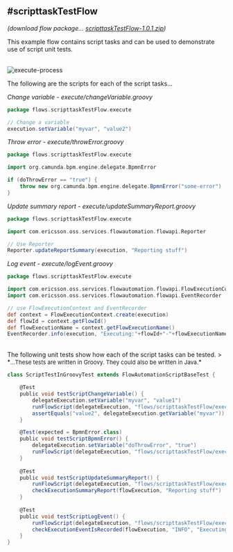 #scripttaskTestFlow
---

*(download flow package… [scripttaskTestFlow-1.0.1.zip](scripttaskTestFlow-1.0.1.zip))*

This example flow contains script tasks and can be used to demonstrate use of script unit tests.

<br/><img src="execute-process.png" alt="execute-process"/><br/>

The following are the scripts for each of the script tasks...

*Change variable - execute/changeVariable.groovy*
```groovy
package flows.scripttaskTestFlow.execute

// Change a variable
execution.setVariable("myvar", "value2")
```

*Throw error - execute/throwError.groovy*
```groovy
package flows.scripttaskTestFlow.execute

import org.camunda.bpm.engine.delegate.BpmnError

if (doThrowError == "true") {
    throw new org.camunda.bpm.engine.delegate.BpmnError("some-error")
}
```

*Update summary report - execute/updateSummaryReport.groovy*
```groovy
package flows.scripttaskTestFlow.execute

import com.ericsson.oss.services.flowautomation.flowapi.Reporter

// Use Reporter
Reporter.updateReportSummary(execution, "Reporting stuff")
```

*Log event - execute/logEvent.groovy*
```groovy
package flows.scripttaskTestFlow.execute

import com.ericsson.oss.services.flowautomation.flowapi.FlowExecutionContext
import com.ericsson.oss.services.flowautomation.flowapi.EventRecorder

// use FlowExecutionContext and EventRecorder
def context = FlowExecutionContext.create(execution)
def flowId = context.getFlowId()
def flowExecutionName = context.getFlowExecutionName()
EventRecorder.info(execution, "Executing:"+flowId+"-"+flowExecutionName)
```
<br/>
The following unit tests show how each of the script tasks can be tested.
> *<font size="2">...These tests are written in Groovy. They could also be written in Java.</font>*

```groovy
class ScriptTestInGroovyTest extends FlowAutomationScriptBaseTest {

    @Test
    public void testScriptChangeVariable() {
        delegateExecution.setVariable("myvar", "value1")
        runFlowScript(delegateExecution, "flows/scripttaskTestFlow/execute/changeVariable.groovy")
        assertEquals("value2", delegateExecution.getVariable("myvar"))
    }

    @Test(expected = BpmnError.class)
    public void testScriptBpmnError() {
        delegateExecution.setVariable("doThrowError", "true")
        runFlowScript(delegateExecution, "flows/scripttaskTestFlow/execute/throwError.groovy")
    }
    
    @Test
    public void testScriptUpdateSummaryReport() {
        runFlowScript(delegateExecution, "flows/scripttaskTestFlow/execute/updateSummaryReport.groovy")
        checkExecutionSummaryReport(flowExecution, "Reporting stuff")
    }
    
    @Test
    public void testScriptLogEvent() {
        runFlowScript(delegateExecution, "flows/scripttaskTestFlow/execute/logEvent.groovy")
        checkExecutionEventIsRecorded(flowExecution, "INFO", "Executing:"+flowExecution.getFlowId()+"-"+flowExecution.getName())
    }
}
```
